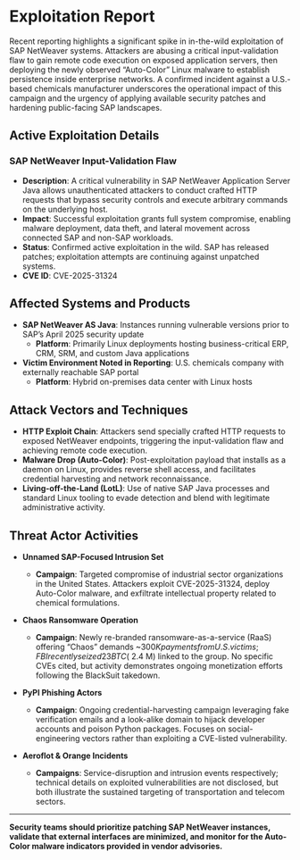 # Exploitation Report

Recent reporting highlights a significant spike in in-the-wild exploitation of SAP NetWeaver systems. Attackers are abusing a critical input-validation flaw to gain remote code execution on exposed application servers, then deploying the newly observed “Auto-Color” Linux malware to establish persistence inside enterprise networks. A confirmed incident against a U.S.-based chemicals manufacturer underscores the operational impact of this campaign and the urgency of applying available security patches and hardening public-facing SAP landscapes.

## Active Exploitation Details

### SAP NetWeaver Input-Validation Flaw
- **Description**: A critical vulnerability in SAP NetWeaver Application Server Java allows unauthenticated attackers to conduct crafted HTTP requests that bypass security controls and execute arbitrary commands on the underlying host.  
- **Impact**: Successful exploitation grants full system compromise, enabling malware deployment, data theft, and lateral movement across connected SAP and non-SAP workloads.  
- **Status**: Confirmed active exploitation in the wild. SAP has released patches; exploitation attempts are continuing against unpatched systems.  
- **CVE ID**: CVE-2025-31324  

## Affected Systems and Products
- **SAP NetWeaver AS Java**: Instances running vulnerable versions prior to SAP’s April 2025 security update  
  - **Platform**: Primarily Linux deployments hosting business-critical ERP, CRM, SRM, and custom Java applications  
- **Victim Environment Noted in Reporting**: U.S. chemicals company with externally reachable SAP portal  
  - **Platform**: Hybrid on-premises data center with Linux hosts  

## Attack Vectors and Techniques
- **HTTP Exploit Chain**: Attackers send specially crafted HTTP requests to exposed NetWeaver endpoints, triggering the input-validation flaw and achieving remote code execution.  
- **Malware Drop (Auto-Color)**: Post-exploitation payload that installs as a daemon on Linux, provides reverse shell access, and facilitates credential harvesting and network reconnaissance.  
- **Living-off-the-Land (LotL)**: Use of native SAP Java processes and standard Linux tooling to evade detection and blend with legitimate administrative activity.  

## Threat Actor Activities
- **Unnamed SAP-Focused Intrusion Set**  
  - **Campaign**: Targeted compromise of industrial sector organizations in the United States. Attackers exploit CVE-2025-31324, deploy Auto-Color malware, and exfiltrate intellectual property related to chemical formulations.  

- **Chaos Ransomware Operation**  
  - **Campaign**: Newly re-branded ransomware-as-a-service (RaaS) offering “Chaos” demands ~$300 K payments from U.S. victims; FBI recently seized 23 BTC (~$2.4 M) linked to the group. No specific CVEs cited, but activity demonstrates ongoing monetization efforts following the BlackSuit takedown.  

- **PyPI Phishing Actors**  
  - **Campaign**: Ongoing credential-harvesting campaign leveraging fake verification emails and a look-alike domain to hijack developer accounts and poison Python packages. Focuses on social-engineering vectors rather than exploiting a CVE-listed vulnerability.  

- **Aeroflot & Orange Incidents**  
  - **Campaigns**: Service-disruption and intrusion events respectively; technical details on exploited vulnerabilities are not disclosed, but both illustrate the sustained targeting of transportation and telecom sectors.

---

**Security teams should prioritize patching SAP NetWeaver instances, validate that external interfaces are minimized, and monitor for the Auto-Color malware indicators provided in vendor advisories.**